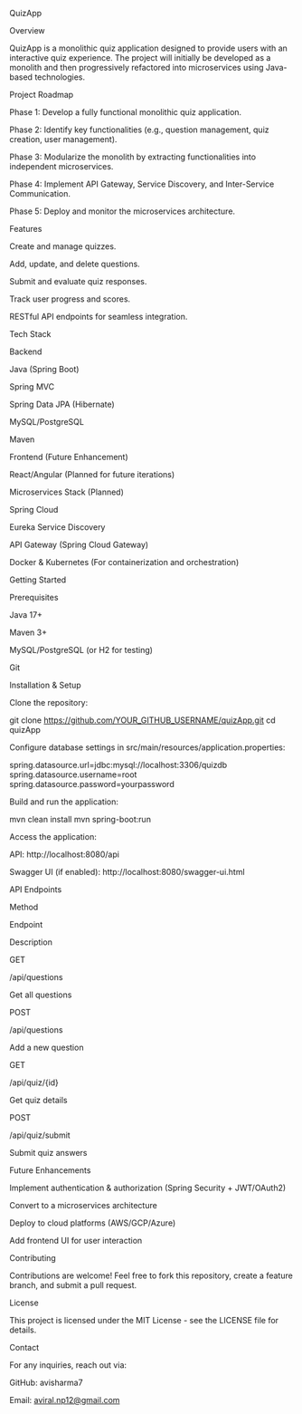 QuizApp

Overview

QuizApp is a monolithic quiz application designed to provide users with an interactive quiz experience. The project will initially be developed as a monolith and then progressively refactored into microservices using Java-based technologies.

Project Roadmap

Phase 1: Develop a fully functional monolithic quiz application.

Phase 2: Identify key functionalities (e.g., question management, quiz creation, user management).

Phase 3: Modularize the monolith by extracting functionalities into independent microservices.

Phase 4: Implement API Gateway, Service Discovery, and Inter-Service Communication.

Phase 5: Deploy and monitor the microservices architecture.

Features

Create and manage quizzes.

Add, update, and delete questions.

Submit and evaluate quiz responses.

Track user progress and scores.

RESTful API endpoints for seamless integration.

Tech Stack

Backend

Java (Spring Boot)

Spring MVC

Spring Data JPA (Hibernate)

MySQL/PostgreSQL

Maven

Frontend (Future Enhancement)

React/Angular (Planned for future iterations)

Microservices Stack (Planned)

Spring Cloud

Eureka Service Discovery

API Gateway (Spring Cloud Gateway)

Docker & Kubernetes (For containerization and orchestration)

Getting Started

Prerequisites

Java 17+

Maven 3+

MySQL/PostgreSQL (or H2 for testing)

Git

Installation & Setup

Clone the repository:

git clone https://github.com/YOUR_GITHUB_USERNAME/quizApp.git
cd quizApp

Configure database settings in src/main/resources/application.properties:

spring.datasource.url=jdbc:mysql://localhost:3306/quizdb
spring.datasource.username=root
spring.datasource.password=yourpassword

Build and run the application:

mvn clean install
mvn spring-boot:run

Access the application:

API: http://localhost:8080/api

Swagger UI (if enabled): http://localhost:8080/swagger-ui.html

API Endpoints

Method

Endpoint

Description

GET

/api/questions

Get all questions

POST

/api/questions

Add a new question

GET

/api/quiz/{id}

Get quiz details

POST

/api/quiz/submit

Submit quiz answers

Future Enhancements

Implement authentication & authorization (Spring Security + JWT/OAuth2)

Convert to a microservices architecture

Deploy to cloud platforms (AWS/GCP/Azure)

Add frontend UI for user interaction

Contributing

Contributions are welcome! Feel free to fork this repository, create a feature branch, and submit a pull request.

License

This project is licensed under the MIT License - see the LICENSE file for details.

Contact

For any inquiries, reach out via:

GitHub: avisharma7

Email: aviral.np12@gmail.com